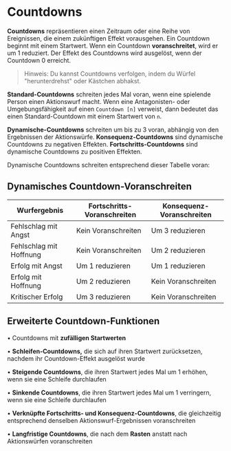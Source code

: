 # Countdowns
**Countdowns** repräsentieren einen Zeitraum oder eine Reihe von Ereignissen, die einem zukünftigen Effekt vorausgehen.
Ein Countdown beginnt mit einem Startwert.
Wenn ein Countdown **voranschreitet**, wird er um 1 reduziert.
Der Effekt des Countdowns wird ausgelöst, wenn der Countdown 0 erreicht.

> Hinweis: Du kannst Countdowns verfolgen, indem du Würfel "herunterdrehst" oder Kästchen abhakst.

**Standard-Countdowns** schreiten jedes Mal voran, wenn eine spielende Person einen Aktionswurf macht.
Wenn eine Antagonisten- oder Umgebungsfähigkeit auf einen `Countdown [n]` verweist, dann bedeutet das einen Standard-Countdown mit einem Startwert von `n`.

**Dynamische-Countdowns** schreiten um bis zu 3 voran, abhängig von den Ergebnissen der Aktionswürfe.
**Konsequenz-Countdowns** sind dynamische Countdowns zu negativen Effekten.
**Fortschritts-Countdowns** sind dynamische Countdowns zu positiven Effekten.

Dynamische Countdowns schreiten entsprechend dieser Tabelle voran:

## Dynamisches Countdown-Voranschreiten

| Wurfergebnis | Fortschritts-Voranschreiten | Konsequenz-Voranschreiten |
|--------------|----------------------------|---------------------------|
| Fehlschlag mit Angst | Kein Voranschreiten | Um 3 reduzieren |
| Fehlschlag mit Hoffnung | Kein Voranschreiten | Um 2 reduzieren |
| Erfolg mit Angst | Um 1 reduzieren | Um 1 reduzieren |
| Erfolg mit Hoffnung | Um 2 reduzieren | Kein Voranschreiten |
| Kritischer Erfolg | Um 3 reduzieren | Kein Voranschreiten |

## Erweiterte Countdown-Funktionen

• Countdowns mit **zufälligen Startwerten**

• **Schleifen-Countdowns,** die sich auf ihren Startwert zurücksetzen, nachdem ihr Countdown-Effekt ausgelöst wurde

• **Steigende Countdowns**, die ihren Startwert jedes Mal um 1 erhöhen, wenn sie eine Schleife durchlaufen

• **Sinkende Countdowns**, die ihren Startwert jedes Mal um 1 verringern, wenn sie eine Schleife durchlaufen

• **Verknüpfte Fortschritts- und Konsequenz-Countdowns**, die gleichzeitig entsprechend denselben Aktionswurf-Ergebnissen voranschreiten

• **Langfristige Countdowns**, die nach dem **Rasten** anstatt nach Aktionswürfen voranschreiten